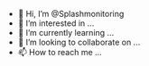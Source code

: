 - 👋 Hi, I’m @Splashmonitoring
- 👀 I’m interested in ...
- 🌱 I’m currently learning ...
- 💞️ I’m looking to collaborate on ...
- 📫 How to reach me ...

<!---
Splashmonitoring/Splashmonitoring is a ✨ special ✨ repository because its `README.md` (this file) appears on your GitHub profile.
You can click the Preview link to take a look at your changes.
--->
